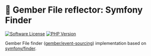# 🫚 Gember File reflector: Symfony Finder
[![Software License](https://img.shields.io/badge/license-MIT-brightgreen.svg?style=flat)](LICENSE)
[![PHP Version](https://img.shields.io/badge/php-%5E8.3-8892BF.svg?style=flat)](http://www.php.net)

Gember File finder ([gember/event-sourcing](https://github.com/GemberPHP/event-sourcing)) implementation based on [symfony/finder](https://github.com/symfony/finder).